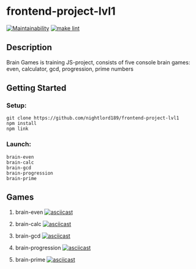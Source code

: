 # frontend-project-lvl1
[![Maintainability](https://api.codeclimate.com/v1/badges/a99a88d28ad37a79dbf6/maintainability)](https://codeclimate.com/github/codeclimate/codeclimate/maintainability)
[![make lint](https://github.com/nightlord189/frontend-project-lvl1/workflows/make%20lint/badge.svg)](https://github.com/nightlord189/frontend-project-lvl1/workflows/make%20lint/badge.svg)

## Description
Brain Games is training JS-project, consists of five console brain games: even, calculator, gcd, progression, prime numbers


## Getting Started
### Setup:
```
git clone https://github.com/nightlord189/frontend-project-lvl1
npm install
npm link
```

### Launch:
```
brain-even
brain-calc
brain-gcd
brain-progression
brain-prime
```

## Games
1. brain-even
[![asciicast](https://asciinema.org/a/ft4KDldsCUKFTHo0PJxKcsY2m.svg)](https://asciinema.org/a/ft4KDldsCUKFTHo0PJxKcsY2m)

2. brain-calc
[![asciicast](https://asciinema.org/a/c4ZPLRcEynGlRpJTjcFgbp0bf.svg)](https://asciinema.org/a/c4ZPLRcEynGlRpJTjcFgbp0bf)

3. brain-gcd
[![asciicast](https://asciinema.org/a/Y07tth2d08HvtDl79KPzXM4FC.svg)](https://asciinema.org/a/Y07tth2d08HvtDl79KPzXM4FC)

4. brain-progression
[![asciicast](https://asciinema.org/a/pXAaD9DhKtlrP1JG1kZJKadxw.svg)](https://asciinema.org/a/pXAaD9DhKtlrP1JG1kZJKadxw)

5. brain-prime
[![asciicast](https://asciinema.org/a/U8xlzrHHcQiI8GbXvEZUhXZ0P.svg)](https://asciinema.org/a/U8xlzrHHcQiI8GbXvEZUhXZ0P)

